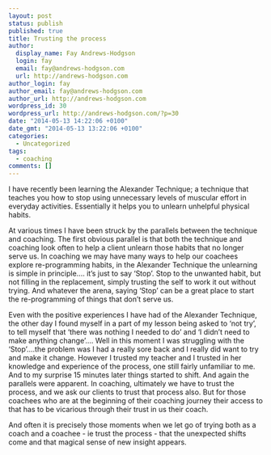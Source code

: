 ```yaml
---
layout: post
status: publish
published: true
title: Trusting the process
author:
  display_name: Fay Andrews-Hodgson
  login: fay
  email: fay@andrews-hodgson.com
  url: http://andrews-hodgson.com
author_login: fay
author_email: fay@andrews-hodgson.com
author_url: http://andrews-hodgson.com
wordpress_id: 30
wordpress_url: http://andrews-hodgson.com/?p=30
date: "2014-05-13 14:22:06 +0100"
date_gmt: "2014-05-13 13:22:06 +0100"
categories:
  - Uncategorized
tags:
  - coaching
comments: []
---
```


<p>I have recently been learning the Alexander Technique; a technique that teaches you how to stop using unnecessary levels of muscular effort in everyday activities. Essentially it helps you to unlearn unhelpful physical habits.</p>
<p><!--more-->At various times I have been struck by the parallels between the technique and coaching. The first obvious parallel is that both the technique and coaching look often to help a client unlearn those habits that no longer serve us. In coaching we may have many ways to help our coachees explore re-programming habits, in the Alexander Technique the unlearning is simple in principle.... it’s just to say ‘Stop’. Stop to the unwanted habit, but not filling in the replacement, simply trusting the self to work it out without trying. And whatever the arena, saying ‘Stop’ can be a great place to start the re-programming of things that don’t serve us.</p>
<p>Even with the positive experiences I have had of the Alexander Technique, the other day I found myself in a part of my lesson being asked to ‘not try’, to tell myself that ‘there was nothing I needed to do’ and ‘I didn’t need to make anything change’.... Well in this moment I was struggling with the ‘Stop’....the problem was I had a really sore back and I really did want to try and make it change. However I trusted my teacher and I trusted in her knowledge and experience of the process, one still fairly unfamiliar to me. And to my surprise 15 minutes later things started to shift. And again the parallels were apparent. In coaching, ultimately we have to trust the process, and we ask our clients to trust that process also. But for those coachees who are at the beginning of their coaching journey their access to that has to be vicarious through their trust in us their coach.</p>
<p>And often it is precisely those moments when we let go of trying both as a coach and a coachee - ie trust the process - that the unexpected shifts come and that magical sense of new insight appears.</p>
